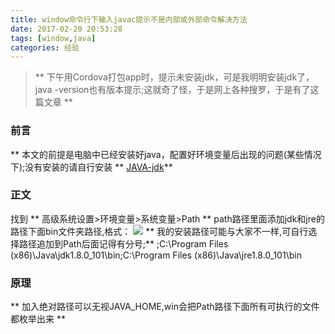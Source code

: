 ```yaml
---
title: window命令行下输入javac提示不是内部或外部命令解决方法
date: 2017-02-20 20:53:28
tags: [window,java]
categories: 经验
---
```

> ** 下午用Cordova打包app时，提示未安装jdk，可是我明明安装jdk了，java -version也有版本提示;这就奇了怪，于是网上各种搜罗，于是有了这篇文章 **

<!-- more -->
### 前言
** 本文的前提是电脑中已经安装好java，配置好环境变量后出现的问题(某些情况下);没有安装的请自行安装 ** [JAVA-jdk][1]**
### 正文
找到 ** 高级系统设置>环境变量>系统变量>Path **
path路径里面添加jdk和jre的路径下面bin文件夹路径,格式：
![][2]
** 我的安装路径可能与大家不一样,可自行选择路径追加到Path后面记得有分号;**
;C:\Program Files (x86)\Java\jdk1.8.0_101\bin;C:\Program Files (x86)\Java\jre1.8.0_101\bin
### 原理
** 加入绝对路径可以无视JAVA_HOME,win会把Path路径下面所有可执行的文件都枚举出来 **

[1]: http://www.oracle.com/technetwork/java/javase/downloads/jdk8-downloads-2133151.html
[2]: http://oiukswkar.bkt.clouddn.com/javac.png
